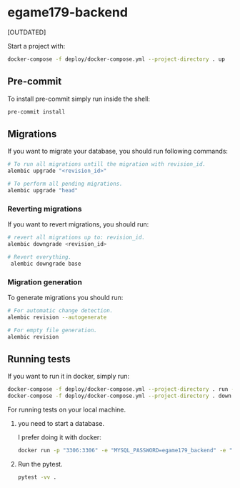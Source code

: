 # egame179-backend

[OUTDATED]

Start a project with:

```bash
docker-compose -f deploy/docker-compose.yml --project-directory . up
```

## Pre-commit

To install pre-commit simply run inside the shell:

```bash
pre-commit install
```

## Migrations

If you want to migrate your database, you should run following commands:

```bash
# To run all migrations untill the migration with revision_id.
alembic upgrade "<revision_id>"

# To perform all pending migrations.
alembic upgrade "head"
```

### Reverting migrations

If you want to revert migrations, you should run:

```bash
# revert all migrations up to: revision_id.
alembic downgrade <revision_id>

# Revert everything.
 alembic downgrade base
```

### Migration generation

To generate migrations you should run:

```bash
# For automatic change detection.
alembic revision --autogenerate

# For empty file generation.
alembic revision
```

## Running tests

If you want to run it in docker, simply run:

```bash
docker-compose -f deploy/docker-compose.yml --project-directory . run --rm api pytest -vv .
docker-compose -f deploy/docker-compose.yml --project-directory . down
```

For running tests on your local machine.

1. you need to start a database.

    I prefer doing it with docker:

    ```bash
    docker run -p "3306:3306" -e "MYSQL_PASSWORD=egame179_backend" -e "MYSQL_USER=egame179_backend" -e "MYSQL_DATABASE=egame179_backend" -e ALLOW_EMPTY_PASSWORD=yes bitnami/mysql:8.0.26
    ```

2. Run the pytest.

    ```bash
    pytest -vv .
    ```
